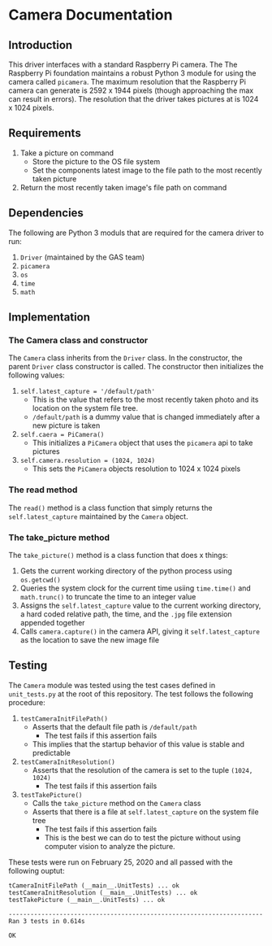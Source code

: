 # Camera Documentation
## Introduction
This driver interfaces with a standard Raspberry Pi camera.  The The Raspberry Pi foundation maintains a robust Python 3 module for using the camera called `picamera`.  The maximum resolution that the Raspberry Pi camera can generate is 2592 x 1944 pixels (though approaching the max can result in errors).  The resolution that the driver takes pictures at is 1024 x 1024 pixels.  

## Requirements
1. Take a picture on command
	- Store the picture to the OS file system
	- Set the components latest image to the file path to the most recently taken picture
2. Return the most recently taken image's file path on command

## Dependencies
The following are Python 3 moduls that are required for the camera driver to run:
1. `Driver` (maintained by the GAS team)
2. `picamera`
3. `os`
4. `time`
5. `math`

## Implementation
### The Camera class and constructor
The `Camera` class inherits from the `Driver` class.  In the constructor, the parent `Driver` class constructor is called.  The constructor then initializes the following values:
1. `self.latest_capture = '/default/path'`
	- This is the value that refers to the most recently taken photo and its location on the system file tree.  
	- `/default/path` is a dummy value that is changed immediately after a new picture is taken 
2. `self.caera = PiCamera()`
	- This initializes a `PiCamera` object that uses the `picamera` api to take pictures
3. `self.camera.resolution = (1024, 1024)`
	- This sets the `PiCamera` objects resolution to 1024 x 1024 pixels

### The read method
The `read()` method is a class function that simply returns the `self.latest_capture` maintained by the `Camera` object.  

### The take_picture method
The `take_picture()` method is a class function that does x things:
1. Gets the current working directory of the python process using `os.getcwd()` 
2. Queries the system clock for the current time usiing `time.time()` and `math.trunc()` to truncate the time to an integer value
3. Assigns the `self.latest_capture` value to the current working directory, a hard coded relative path, the time, and the `.jpg` file extension appended together
4. Calls `camera.capture()` in the camera API, giving it `self.latest_capture` as the location to save the new image file

## Testing
The `Camera` module was tested using the test cases defined in `unit_tests.py` at the root of this repository.  The test follows the following procedure:
1. `testCameraInitFilePath()`
	- Asserts that the default file path is `/default/path`
		- The test fails if this assertion fails
	- This implies that the startup behavior of this value is stable and predictable
2. `testCameraInitResolution()`
	- Asserts that the resolution of the camera is set to the tuple `(1024, 1024)`
		- The test fails if this assertion fails	
3. `testTakePicture()`
	- Calls the `take_picture` method on the `Camera` class
	- Asserts that there is a file at `self.latest_capture` on the system file tree
		- The test fails if this assertion fails
		- This is the best we can do to test the picture without using computer vision to analyze the picture.  

These tests were run on February 25, 2020 and all passed with the following ouptut:
```
tCameraInitFilePath (__main__.UnitTests) ... ok
testCameraInitResolution (__main__.UnitTests) ... ok
testTakePicture (__main__.UnitTests) ... ok

----------------------------------------------------------------------
Ran 3 tests in 0.614s

OK
```
